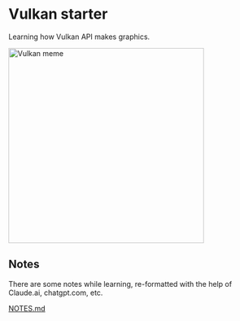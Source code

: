 # Vulkan starter

Learning how Vulkan API makes graphics.

<img src="https://pbs.twimg.com/media/GioHlduXoAACmxc?format=jpg&name=medium" alt="Vulkan meme" width="384">

## Notes

There are some notes while learning, re-formatted with the help of Claude.ai, chatgpt.com, etc.

[NOTES.md](./NOTES.md)
